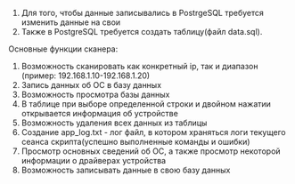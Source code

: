 1. Для того, чтобы данные записывались в PostrgeSQL требуется изменить данные на свои
2. Также в PostgreSQL требуется создать таблицу(файл data.sql).

Основные функции сканера:
1. Возможность сканировать как конкретный ip, так и диапазон (пример: 192.168.1.10-192.168.1.20)
2. Запись данных об ОС в базу данных
3. Возможность просмотра базы данных
4. В таблице при выборе определенной строки и двойном нажатии открывается информация об устройстве
5. Возможность удаления всех данных из таблицы
6. Создание app_log.txt - лог файл, в котором храняться логи текущего сеанса скрипта(успешно выполненные команды и ошибки)
7. Просмотр основных сведений об ОС, а также просмотр некоторой информации о драйверах устройства
8. Возможность записывать данные в свою базу данных
   
